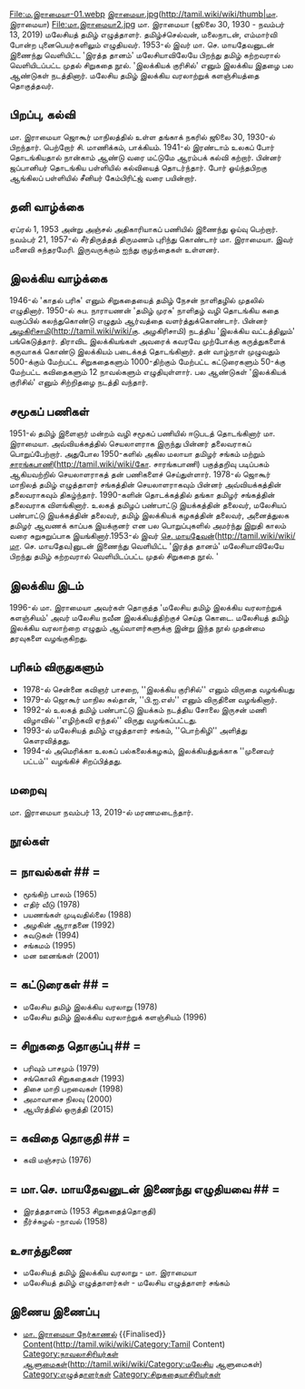 [File:ம.இராமையா-01.webp](http://tamil.wiki/wiki/thumb|மா.இராமையா)
[இராமையா.jpg](File:மா.)(http://tamil.wiki/wiki/thumb|மா. இராமையா)
[File:மா.இராமையா2.jpg](http://tamil.wiki/wiki/thumb|மா.இராமையா)
மா. இராமையா (ஜூலை 30, 1930 - நவம்பர் 13, 2019) மலேசியத் தமிழ் எழுத்தாளர். தமிழ்ச்செல்வன், மலைநாடன், எம்மார்வி போன்ற புனைபெயர்களிலும் எழுதியவர். 1953-ல் இவர் மா. செ. மாயதேவனுடன் இணைந்து வெளியிட்ட 'இரத்த தானம்' மலேசியாவிலேயே பிறந்து தமிழ் கற்றவரால் வெளியிடப்பட்ட முதல் சிறுகதை நூல். 'இலக்கியக் குரிசில்' எனும் இலக்கிய இதழை பல ஆண்டுகள் நடத்தினார். மலேசிய தமிழ் இலக்கிய வரலாற்றுக் களஞ்சியத்தை தொகுத்தவர்.
## பிறப்பு, கல்வி
மா. இராமையா ஜொகூர் மாநிலத்தில் உள்ள தங்காக் நகரில் ஜூலை 30, 1930-ல் பிறந்தார். பெற்றோர் சி. மாணிக்கம், பாக்கியம். 1941-ல் இரண்டாம் உலகப் போர் தொடங்கியதால் நான்காம் ஆண்டு வரை மட்டுமே ஆரம்பக் கல்வி கற்றார். பின்னர் ஜப்பானியர் தொடங்கிய பள்ளியில் கல்வியைத் தொடர்ந்தார். போர் ஓய்ந்தபிறகு ஆங்கிலப் பள்ளியில் சீனியர் கேம்பிரிட்ஜ் வரை பயின்றார். 
## தனி வாழ்க்கை
ஏப்ரல் 1, 1953 அன்று அஞ்சல் அதிகாரியாகப் பணியில் இணைந்து ஓய்வு பெற்றார். நவம்பர் 21, 1957-ல் சீர்திருத்தத் திருமணம் புரிந்து கொண்டார் மா. இராமையா. இவர் மனைவி சுந்தரமேரி. இருவருக்கும் ஐந்து குழந்தைகள் உள்ளனர். 
## இலக்கிய வாழ்க்கை
1946-ல் 'காதல் பரிசு' எனும் சிறுகதையைத் தமிழ் நேசன் நாளிதழில் முதலில் எழுதினார். 1950-ல் சுப. நாராயணன் 'தமிழ் முரசு' நாளிதழ் வழி தொடங்கிய கதை வகுப்பில் கலந்துகொண்டு எழுதும் ஆர்வத்தை வளர்த்துக்கொண்டார். பின்னர் [அழகிரிசாமி](கு.)(http://tamil.wiki/wiki/கு. அழகிரிசாமி) நடத்திய 'இலக்கிய வட்டத்திலும்' பங்கெடுத்தார். திராவிட இலக்கியங்கள் அவரைக் கவரவே முற்போக்கு கருத்துகளைக் கருவாகக் கொண்டு இலக்கியம் படைக்கத் தொடங்கினார். தன் வாழ்நாள் முழுவதும் 500-க்கும் மேற்பட்ட சிறுகதைகளும் 1000-திற்கும் மேற்பட்ட கட்டுரைகளும் 50-க்கு மேற்பட்ட கவிதைகளும் 12 நாவல்களும் எழுதியுள்ளார். பல ஆண்டுகள் 'இலக்கியக் குரிசில்' எனும் சிற்றிதழை நடத்தி வந்தார். 
## சமூகப் பணிகள்
1951-ல் தமிழ் இளைஞர் மன்றம் வழி சமூகப் பணியில் ஈடுபடத் தொடங்கினார் மா. இராமையா. அவ்வியக்கத்தில் செயலாளராக இருந்து பின்னர் தலைவராகப் பொறுப்பேற்றார். அதுபோல 1950-களில் அகில மலாயா தமிழர் சங்கம் மற்றும் [சாரங்கபாணி](கோ.)(http://tamil.wiki/wiki/கோ. சாரங்கபாணி) பகுத்தறிவு படிப்பகம் ஆகியவற்றில் செயலாளராகத் தன் பணிகளைச் செய்துள்ளார். 1978-ல் ஜொகூர் மாநிலத் தமிழ் எழுத்தாளர் சங்கத்தின் செயலாளராகவும் பின்னர் அவ்வியக்கத்தின் தலைவராகவும் திகழ்ந்தார். 1990-களின் தொடக்கத்தில் தங்கா தமிழர் சங்கத்தின் தலைவராக விளங்கினார். உலகத் தமிழப் பண்பாட்டு இயக்கத்தின் தலைவர், மலேசியப் பண்பாட்டு இயக்கத்தின் தலைவர், தமிழ் இலக்கியக் கழகத்தின் தலைவர், அனைத்துலக தமிழர் ஆவணக் காப்பக இயக்குனர் என பல பொறுப்புகளில் அமர்ந்து இறுதி காலம் வரை சுறுசுறுப்பாக இயங்கினார்.1953-ல் இவர் [செ. மாயதேவன்](மா.)(http://tamil.wiki/wiki/மா. செ. மாயதேவ)னுடன் இணைந்து வெளியிட்ட 'இரத்த தானம்' மலேசியாவிலேயே பிறந்து தமிழ் கற்றவரால் வெளியிடப்பட்ட முதல் சிறுகதை நூல். ' 
## இலக்கிய இடம்
1996-ல் மா. இராமையா அவர்கள் தொகுத்த 'மலேசிய தமிழ் இலக்கிய வரலாற்றுக் களஞ்சியம்' அவர் மலேசிய நவீன இலக்கியத்திற்குச் செய்த கொடை. மலேசியத் தமிழ் இலக்கிய வரலாற்றை எழுதும் ஆய்வாளர்களுக்கு இன்று இந்த நூல் முதன்மை தரவுகளை வழங்குகிறது. 
## பரிசும் விருதுகளும்
* 1978-ல் சென்னை கவிஞர் பாசறை, ''இலக்கிய குரிசில்'' எனும் விருதை வழங்கியது
* 1979-ல் ஜொகூர் மாநில சுல்தான், ''பி.ஐ.எஸ்'' எனும் விருதினை வழங்கினார்.
* 1992-ல் உலகத் தமிழ் பண்பாட்டு இயக்கம் நடத்திய சோலை இருசன் மணி விழாவில் ''எழிற்கவி ஏந்தல்'' விருது வழங்கப்பட்டது.
* 1993-ல் மலேசியத் தமிழ் எழுத்தாளர் சங்கம், ''பொற்கிழி'' அளித்து கௌரவித்தது.
* 1994-ல் அமெரிக்கா உலகப் பல்கலைக்கழகம், இலக்கியத்துக்காக ''முனைவர் பட்டம்'' வழங்கிச் சிறப்பித்தது.
## மறைவு
மா. இராமையா நவம்பர் 13, 2019-ல் மரணமடைந்தார்.
## நூல்கள்
## = நாவல்கள் ## =
* மூங்கிற் பாலம் (1965)
* எதிர் வீடு (1978)
* பயணங்கள் முடிவதில்லை (1988)
* அழகின் ஆராதனை (1992)
* சுவடுகள் (1994)
* சங்கமம் (1995)
* மன ஊனங்கள் (2001)
## = கட்டுரைகள் ## =
* மலேசிய தமிழ் இலக்கிய வரலாறு (1978)
* மலேசிய தமிழ் இலக்கிய வரலாற்றுக் களஞ்சியம் (1996)
## = சிறுகதை தொகுப்பு ## =
* பரிவும் பாசமும் (1979)
* சங்கொலி சிறுகதைகள் (1993)
* திசை மாறி பறவைகள் (1998)
* அமாவாசை நிலவு (2000)
* ஆயிரத்தில் ஒருத்தி (2015)
## = கவிதை தொகுதி ## =
* கவி மஞ்சரம் (1976)
## = மா.செ. மாயதேவனுடன் இணைந்து எழுதியவை ## =
* இரத்ததானம் (1953 சிறுகதைத்தொகுதி)
* நீர்ச்சுழல் -நாவல் (1958)
## உசாத்துணை
* மலேசியத் தமிழ் இலக்கிய வரலாறு - மா. இராமையா
* மலேசியத் தமிழ் எழுத்தாளர்கள் - மலேசிய எழுத்தாளர் சங்கம்
## இணைய இணைப்பு
* [மா. இராமையா நேர்காணல்](https://vallinam.com.my/version2/?p=5428)
{{Finalised}}
[Content](Category:Tamil)(http://tamil.wiki/wiki/Category:Tamil Content)
[Category:நாவலாசிரியர்கள்](http://tamil.wiki/wiki/Category:நாவலாசிரியர்கள்)
[ஆளுமைகள்](Category:மலேசிய)(http://tamil.wiki/wiki/Category:மலேசிய ஆளுமைகள்)
[Category:எழுத்தாளர்கள்](http://tamil.wiki/wiki/Category:எழுத்தாளர்கள்)
[Category:சிறுகதையாசிரியர்கள்](http://tamil.wiki/wiki/Category:சிறுகதையாசிரியர்கள்)